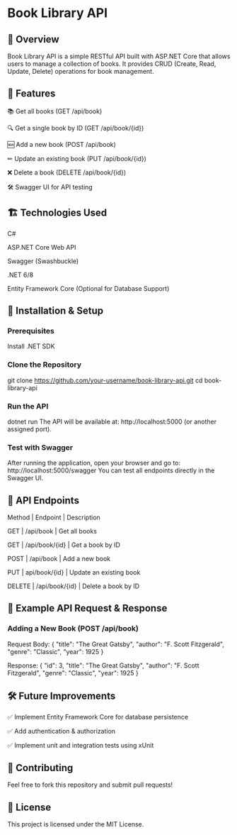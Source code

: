 # Book Library API

## 📌 Overview

Book Library API is a simple RESTful API built with ASP.NET Core that allows users to manage a collection of books. It provides CRUD (Create, Read, Update, Delete) operations for book management.

## 🚀 Features

📚 Get all books (GET /api/book)

🔍 Get a single book by ID (GET /api/book/{id})

🆕 Add a new book (POST /api/book)

✏ Update an existing book (PUT /api/book/{id})

❌ Delete a book (DELETE /api/book/{id})

🛠 Swagger UI for API testing

## 🏗 Technologies Used

C#

ASP.NET Core Web API

Swagger (Swashbuckle)

.NET 6/8

Entity Framework Core (Optional for Database Support)

## 🔧 Installation & Setup

### Prerequisites
Install .NET SDK

### Clone the Repository
git clone https://github.com/your-username/book-library-api.git
cd book-library-api

### Run the API
dotnet run
The API will be available at: http://localhost:5000 (or another assigned port).

### Test with Swagger
After running the application, open your browser and go to:
http://localhost:5000/swagger
You can test all endpoints directly in the Swagger UI.

## 🔗 API Endpoints

Method | Endpoint | Description

GET | /api/book | Get all books

GET | /api/book/{id} | Get a book by ID

POST | /api/book | Add a new book

PUT | api/book/{id} | Update an existing book

DELETE | /api/book/{id} | Delete a book by ID

## 📄 Example API Request & Response

### Adding a New Book (POST /api/book)

Request Body:
{
  "title": "The Great Gatsby",
  "author": "F. Scott Fitzgerald",
  "genre": "Classic",
  "year": 1925
}

Response:
{
  "id": 3,
  "title": "The Great Gatsby",
  "author": "F. Scott Fitzgerald",
  "genre": "Classic",
  "year": 1925
}

## 🛠 Future Improvements

✅ Implement Entity Framework Core for database persistence

✅ Add authentication & authorization

✅ Implement unit and integration tests using xUnit

## 🤝 Contributing

Feel free to fork this repository and submit pull requests!

## 📜 License

This project is licensed under the MIT License.

